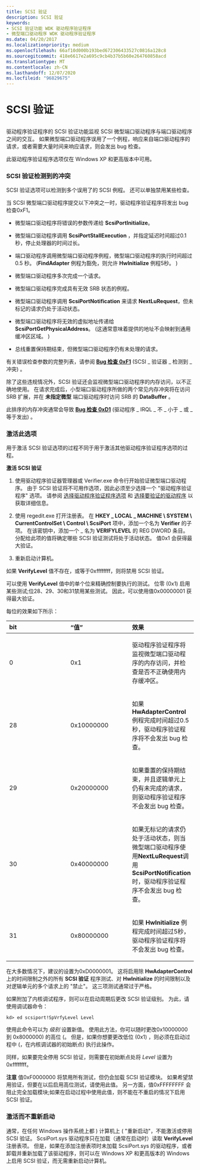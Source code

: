 ```yaml
---
title: SCSI 验证
description: SCSI 验证
keywords:
- SCSI 验证功能 WDK 驱动程序验证程序
- 微型端口驱动程序 WDK 驱动程序验证程序
ms.date: 04/20/2017
ms.localizationpriority: medium
ms.openlocfilehash: 66af10d000b193bed672306433527c0816a128c8
ms.sourcegitcommit: 418e6617e2a695c9cb4b37b5b60e264760858acd
ms.translationtype: MT
ms.contentlocale: zh-CN
ms.lasthandoff: 12/07/2020
ms.locfileid: "96829675"
---
```

# <a name="scsi-verification"></a>SCSI 验证


## <span id="ddk_scsi_verification_tools"></span><span id="DDK_SCSI_VERIFICATION_TOOLS"></span>


驱动程序验证程序的 SCSI 验证功能监视 SCSI 微型端口驱动程序与端口驱动程序之间的交互。 如果微型端口驱动程序误用了一个例程，响应来自端口驱动程序的请求，或者需要大量时间来响应请求，则会发出 bug 检查。

此驱动程序验证程序选项仅在 Windows XP 和更高版本中可用。

### <a name="span-idviolations_detected_by_scsi_verificationspanspan-idviolations_detected_by_scsi_verificationspanviolations-detected-by-scsi-verification"></a><span id="violations_detected_by_scsi_verification"></span><span id="VIOLATIONS_DETECTED_BY_SCSI_VERIFICATION"></span>SCSI 验证检测到的冲突

SCSI 验证选项可以检测到多个误用了的 SCSI 例程。 还可以单独禁用某些检查。

当 SCSI 微型端口驱动程序提交以下冲突之一时，驱动程序验证程序将发出 bug 检查0xF1。

-   微型端口驱动程序将错误的参数传递给 **ScsiPortInitialize**。

-   微型端口驱动程序调用 **ScsiPortStallExecution** ，并指定延迟时间超过0.1 秒，停止处理器的时间过长。

-   端口驱动程序调用微型端口驱动程序例程，微型端口驱动程序的执行时间超过0.5 秒。  (**FindAdapter** 例程为豁免，则允许 **HwInitialize** 例程5秒。 ) 

-   微型端口驱动程序多次完成一个请求。

-   微型端口驱动程序完成具有无效 SRB 状态的例程。

-   微型端口驱动程序调用 **ScsiPortNotification** 来请求 **NextLuRequest**，但未标记的请求仍处于活动状态。

-   微型端口驱动程序将无效的虚拟地址传递给 **ScsiPortGetPhysicalAddress**。  (这通常意味着提供的地址不会映射到通用缓冲区区域。 ) 

-   总线重置保持期结束，但微型端口驱动程序仍有未处理的请求。

有关错误检查参数的完整列表，请参阅 [**Bug 检查 0xF1**](../debugger/bug-check-0xf1--scsi-verifier-detected-violation.md) (SCSI \_ 验证器 \_ 检测到 \_ 冲突) 。

除了这些违规情况外，SCSI 验证还会监视微型端口驱动程序的内存访问，以不正确地使用。 在请求完成后，小型端口驱动程序所做的两个常见内存冲突将在访问 SRB 扩展，并在 **未指定微型** 端口驱动程序时访问 SRB 的 **DataBuffer** 。

此排序的内存冲突通常会导致 [**Bug 检查 0xD1**](../debugger/bug-check-0xd1--driver-irql-not-less-or-equal.md) (驱动程序 \_ IRQL \_ 不 \_ 小于 \_ 或 \_ 等于发出) 。

### <a name="span-idactivating_this_optionspanspan-idactivating_this_optionspanactivating-this-option"></a><span id="activating_this_option"></span><span id="ACTIVATING_THIS_OPTION"></span>激活此选项

用于激活 SCSI 验证选项的过程不同于用于激活其他驱动程序验证程序选项的过程。

**激活 SCSI 验证**

1.  使用驱动程序验证器管理器或 Verifier.exe 命令行开始验证微型端口驱动程序。 由于 SCSI 验证将不可用作选项，因此必须至少选择一个 "驱动程序验证程序" 选项。 请参阅 [选择驱动程序验证程序选项](selecting-driver-verifier-options.md) 和 [选择要验证的驱动程序](selecting-drivers-to-be-verified.md) 以获取详细信息。

2.  使用 regedit.exe 打开注册表。 在 **HKEY \_ LOCAL \_ MACHINE \\ SYSTEM \\ CurrentControlSet \\ Control \\ ScsiPort** 项中，添加一个名为 **Verifier** 的子项。 在该密钥中，添加一个 \_ 名为 **VERIFYLEVEL** 的 REG DWORD 条目。 分配给此项的值将确定哪些 SCSI 验证测试将处于活动状态。 值0x1 会获得最大验证。

3.  重新启动计算机。

如果 **VerifyLevel** 值不存在，或等于0xffffffff，则将禁用 SCSI 验证。

可以使用 **VerifyLevel** 值中的单个位来精确控制要执行的测试。 位零 (0x1) 启用某些测试;位28、29、30和31禁用某些测试。 因此，可以使用值0x00000001 获得最大验证。

每位的效果如下所示：

<table>
<colgroup>
<col width="33%" />
<col width="33%" />
<col width="33%" />
</colgroup>
<thead>
<tr class="header">
<th align="left">bit</th>
<th align="left">“值”</th>
<th align="left">效果</th>
</tr>
</thead>
<tbody>
<tr class="odd">
<td align="left"><p>0</p></td>
<td align="left"><p>0x1</p></td>
<td align="left"><p>驱动程序验证程序将监视微型端口驱动程序的内存访问，并检查是否不正确使用内存缓冲区。</p></td>
</tr>
<tr class="even">
<td align="left"><p>28</p></td>
<td align="left"><p>0x10000000</p></td>
<td align="left"><p>如果 <strong>HwAdapterControl</strong> 例程完成时间超过0.5 秒，驱动程序验证程序将不会发出 bug 检查。</p></td>
</tr>
<tr class="odd">
<td align="left"><p>29</p></td>
<td align="left"><p>0x20000000</p></td>
<td align="left"><p>如果重置的保持期结束，并且逻辑单元上仍有未完成的请求，则驱动程序验证程序不会发出 bug 检查。</p></td>
</tr>
<tr class="even">
<td align="left"><p>30</p></td>
<td align="left"><p>0x40000000</p></td>
<td align="left"><p>如果无标记的请求仍处于活动状态，则当微型端口驱动程序使用<strong>NextLuRequest</strong>调用<strong>ScsiPortNotification</strong>时，驱动程序验证程序不会发出 bug 检查。</p></td>
</tr>
<tr class="odd">
<td align="left"><p>31</p></td>
<td align="left"><p>0x80000000</p></td>
<td align="left"><p>如果 <strong>HwInitialize</strong> 例程完成时间超过5秒，驱动程序验证程序将不会发出 bug 检查。</p></td>
</tr>
</tbody>
</table>

 

在大多数情况下，建议的设置为0xD0000001。 这将启用除 **HwAdapterControl** 上的时间限制之外的所有 **SCSI 验证** 程序测试、对 **HwInitialize** 的时间限制以及对逻辑单元的多个请求上的 "禁止"。 这三项测试通常过于严格。

如果附加了内核调试程序，则可以在启动周期后更改 SCSI 验证级别。 为此，请使用调试器命令：

```
kd> ed scsiport!SpVrfyLevel Level 
```

使用此命令可以为 *级别* 设置新值。 使用此方法，你可以随时更改0x10000000 到 0x8000000) 的高位 (。 但是，如果你想要更改低位 (0x1) ，则必须在启动过程中 (，在内核调试器的初始断点) 执行此操作。

同样，如果要完全停用 SCSI 验证，则需要在初始断点处将 *Level* 设置为0xffffffff。

**注意**   值0xF0000000 将禁用所有测试，但仍会加载 SCSI 验证模块。 如果希望禁用验证，但要在以后启用高位测试，请使用此值。 另一方面，值0xFFFFFFFF 会阻止完全加载模块;如果在启动过程中使用此值，则不能在不重启的情况下启用 SCSI 验证。

 

### <a name="span-idactivating_without_rebootingspanspan-idactivating_without_rebootingspanactivating-without-rebooting"></a><span id="activating_without_rebooting"></span><span id="ACTIVATING_WITHOUT_REBOOTING"></span>激活而不重新启动

通常，在任何 Windows 操作系统上都 ) 计算机上 ( "重新启动"，不能激活或停用 SCSI 验证。 ScsiPort.sys 驱动程序只在加载（通常在启动时）读取 **VerifyLevel** 注册表项。 但是，如果在添加注册表项时未加载 ScsiPort.sys 的驱动程序，或者卸载并重新加载了该驱动程序，则可以在 Windows XP 和更高版本的 Windows 上启用 SCSI 验证，而无需重新启动计算机。

 

